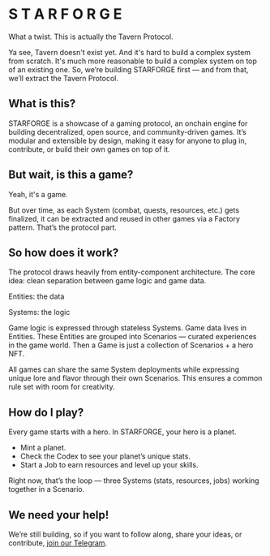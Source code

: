 # S T A R F O R G E

What a twist. This is actually the Tavern Protocol.

Ya see, Tavern doesn't exist yet. And it's hard to build a complex system from scratch. It's much more reasonable to build a complex system on top of an existing one. So, we’re building STARFORGE first — and from that, we’ll extract the Tavern Protocol.

## What is this?

STARFORGE is a showcase of a gaming protocol, an onchain engine for building decentralized, open source, and community-driven games. It’s modular and extensible by design, making it easy for anyone to plug in, contribute, or build their own games on top of it.

## But wait, is this a game?

Yeah, it's a game.

But over time, as each System (combat, quests, resources, etc.) gets finalized, it can be extracted and reused in other games via a Factory pattern. That’s the protocol part.

## So how does it work?

The protocol draws heavily from entity-component architecture. The core idea: clean separation between game logic and game data.

Entities: the data

Systems: the logic

Game logic is expressed through stateless Systems. Game data lives in Entities. These Entities are grouped into Scenarios — curated experiences in the game world. Then a Game is just a collection of Scenarios + a hero NFT.

All games can share the same System deployments while expressing unique lore and flavor through their own Scenarios. This ensures a common rule set with room for creativity.

## How do I play?

Every game starts with a hero. In STARFORGE, your hero is a planet.

 * Mint a planet.
 * Check the Codex to see your planet’s unique stats.
 * Start a Job to earn resources and level up your skills.

Right now, that’s the loop — three Systems (stats, resources, jobs) working together in a Scenario.

## We need your help!
We’re still building, so if you want to follow along, share your ideas, or contribute, [join our Telegram](https://t.me/playtavern).